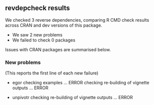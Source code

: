 ## revdepcheck results

We checked 3 reverse dependencies, comparing R CMD check results across CRAN and dev versions of this package.

 * We saw 2 new problems
 * We failed to check 0 packages

Issues with CRAN packages are summarised below.

### New problems
(This reports the first line of each new failure)

* egor
  checking examples ... ERROR
  checking re-building of vignette outputs ... ERROR

* unpivotr
  checking re-building of vignette outputs ... ERROR

